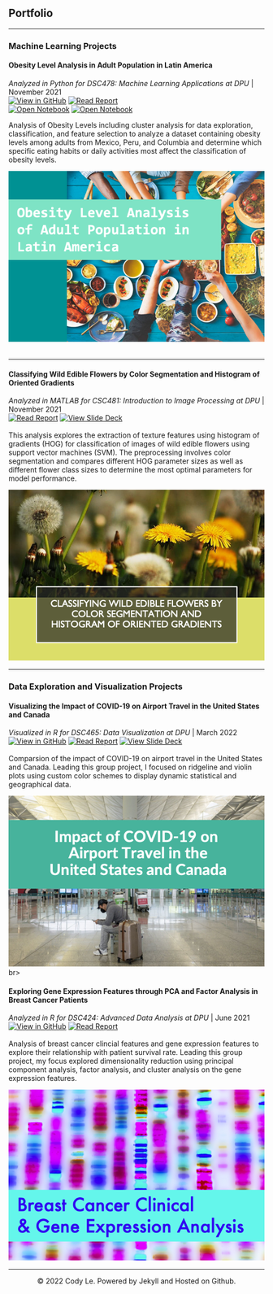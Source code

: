 ## Portfolio

---

### Machine Learning Projects

#### Obesity Level Analysis in Adult Population in Latin America 
<i>Analyzed in Python for DSC478: Machine Learning Applications at DPU </i> | 
     November 2021<br>
[![View in GitHub](https://img.shields.io/badge/Github-View%20in%20Github-008080?logo=github)](https://github.com/lacodyle/obesity_level_analysis)
[![Read Report](https://img.shields.io/badge/Adobe%20PDF-Read%20Report-CBC3E3?logo=Adobe)](pdf/Obesity_Level_Analysis_Report.pdf)<br>
[![Open Notebook](https://img.shields.io/badge/Jupyter-Open%20Cluster%20Analysis%20Notebook-yellowgreen?logo=Jupyter)](projects/ClusterAnalysis-ObesityLevels.html)
[![Open Notebook](https://img.shields.io/badge/Jupyter-Open%20Feature%20Selection%20Notebook-yellowgreen?logo=Jupyter)](projects/FeatureSelection-ObesityLevels.html)

Analysis of Obesity Levels including cluster analysis for data exploration, classification, and feature selection to analyze a dataset containing obesity levels among adults from Mexico, Peru, and Columbia and determine which specific eating habits or daily activities most affect the classification of obesity levels. <br>

<a href="https://drive.google.com/file/d/1hnCzV_dOuIXPVfue7OwqrCxynnF-KuE2/view?usp=sharing"><img src="images/ObesityLevels.png?raw=true"/>  
</a>
<br>

---
#### Classifying Wild Edible Flowers by Color Segmentation and Histogram of Oriented Gradients
<i>Analyzed in MATLAB for CSC481: Introduction to Image Processing at DPU </i> | 
                November 2021<br>
[![Read Report](https://img.shields.io/badge/Adobe%20PDF-Read%20Report-CBC3E3?logo=Adobe)](pdf/ClassifyingWildEdibleFlowers_Report.pdf)
[![View Slide Deck](https://img.shields.io/badge/Adobe-View%20Slide%20Deck-658f36?logo=Adobe)](pdf/WildEdibleFlowersClassification.pdf)<br>
<br>
This analysis explores the extraction of texture features using histogram of gradients (HOG) for classification of images of wild edible flowers
using support vector machines (SVM). The preprocessing involves color segmentation and compares different HOG parameter sizes as well as different
flower class sizes to determine the most optimal parameters for model performance. <br>

<a href="https://drive.google.com/file/d/1-1Gdw-XOt6csV8-hiof34ie1AGxH5Z0Q/view?usp=sharing"><img src="images/WildFlowers.png?raw=true"/>  
</a>

---

### Data Exploration and Visualization Projects

#### Visualizing the Impact of COVID-19 on Airport Travel in the United States and Canada 
<i>Visualized in R for DSC465: Data Visualization at DPU </i> | 
                March 2022<br>
[![View in GitHub](https://img.shields.io/badge/Github-View%20in%20Github-008080?logo=github)](https://github.com/lacodyle/covid_impact_on_travel)
[![Read Report](https://img.shields.io/badge/Adobe%20PDF-Read%20Report-CBC3E3?logo=Adobe)](pdf/COVID_Impact_Airport_Travel_Report.pdf)
[![View Slide Deck](https://img.shields.io/badge/Adobe-View%20Slide%20Deck-658f36?logo=Adobe)](pdf/COVID_impact_airport_travel.pdf)<br><br>
Comparsion of the impact of COVID-19 on airport travel in the United States and Canada. Leading this group project, I focused on ridgeline and violin plots using custom color schemes to display dynamic statistical and geographical data. 

<a href="https://github.com/lacodyle/covid_impact_on_travel"><img src="images/covid_impact_airport_travel.png?raw=true"/> </a><br>br>


#### Exploring Gene Expression Features through PCA and Factor Analysis in Breast Cancer Patients 
<i>Analyzed in R for DSC424: Advanced Data Analysis at DPU </i> | 
                June 2021<br>
[![View in GitHub](https://img.shields.io/badge/Github-View%20in%20Github-008080?logo=github)](https://github.com/lacodyle/breast_cancer_gene_expression)
[![Read Report](https://img.shields.io/badge/Adobe%20PDF-Read%20Report-CBC3E3?logo=Adobe)](pdf/GeneExpressionAnalysis_Report.pdf)
<br><br>
Analysis of breast cancer clincial features and gene expression features to explore their relationship with patient survival rate. Leading this group project, my focus explored dimensionality reduction using principal component analysis, factor analysis, and cluster analysis on the gene expression features. 

<a href="https://github.com/lacodyle/breast_cancer_gene_expression"><img src="images/GeneExpression.png?raw=true"/> </a>

---

<center>© 2022 Cody Le. Powered by Jekyll and Hosted on Github.</center>
